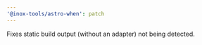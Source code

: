 ```yaml
---
'@inox-tools/astro-when': patch
---
```


Fixes static build output (without an adapter) not being detected.
